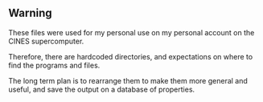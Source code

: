 ## Warning

These files were used for my personal use on my personal account on the CINES supercomputer.

Therefore, there are hardcoded directories, and expectations on where to find the programs and files.

The long term plan is to rearrange them to make them more general and useful, and save the output on a database of properties.
